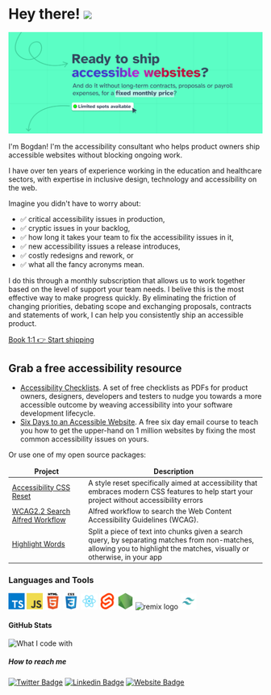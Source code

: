 # Hey there! <img src="https://media.giphy.com/media/hvRJCLFzcasrR4ia7z/giphy.gif" width="25px">

![Ready to ship accessible websites without long-term contracts, proposals or payroll expenses, for a fixed monthly price?](./header.jpg)

I'm Bogdan! I'm the accessibility consultant who helps product owners ship accessible websites without blocking ongoing work.

I have over ten years of experience working in the education and healthcare sectors, with expertise in inclusive design, technology and accessibility on the web.

Imagine you didn't have to worry about:

- ✅ critical accessibility issues in production,
- ✅ cryptic issues in your backlog,
- ✅ how long it takes your team to fix the accessibility issues in it,
- ✅ new accessibility issues a release introduces,
- ✅ costly redesigns and rework, or
- ✅ what all the fancy acronyms mean.

I do this through a monthly subscription that allows us to work together based on the level of support your team needs. I belive this is the most effective way to make progress quickly. By eliminating the friction of changing priorities, debating scope and exchanging proposals, contracts and statements of work, I can help you consistently ship an accessible product.

[Book 1:1 👉 Start shipping](https://bogdanlazar.com/work-with-me)

## Grab a free accessibility resource

- [Accessibility Checklists](https://bogdanlazar.com/resources/accessibility-checklists). A set of free checklists as PDFs for product owners, designers, developers and testers to nudge you towards a more accessible outcome by weaving accessibility into your software development lifecycle.
- [Six Days to an Accessible Website](https://bogdanlazar.com/resources/six-days-to-an-accessible-website). A free six day email course to teach you how to get the upper-hand on 1 million websites by fixing the most common accessibility issues on yours.

Or use one of my open source packages:

<table>
  <thead align="center">
    <tr>
      <td><b>Project</b></td>
      <td><b>Description</b></td>
    </tr>
  </thead>
  <tbody>
    <tr>
      <td width="30%"><a href="https://npm.im/npm.im/a11y-reset">Accessibility CSS Reset</a></td>
      <td>A style reset specifically aimed at accessibility that embraces modern CSS features to help start your project without accessibility errors</td>
    </tr>
    <tr>
      <td width="30%"><a href="https://github.com/tricinel/wcag-search-alfred-workflow">WCAG2.2 Search Alfred Workflow</a></td>
      <td>Alfred workflow to search the Web Content Accessibility Guidelines (WCAG).</td>
    </tr>
    <tr>
      <td width="30%"><a href="https://npm.im/highlight-words">Highlight Words</a></td>
      <td>Split a piece of text into chunks given a search query, by separating matches from non-matches, allowing you to highlight the matches, visually or otherwise, in your app</td>
    </tr>
  </tbody>
</table>

### Languages and Tools

<img height="32" src="https://raw.githubusercontent.com/github/explore/master/topics/typescript/typescript.png" alt="typescript logo"> <img height="32" src="https://raw.githubusercontent.com/github/explore/master/topics/javascript/javascript.png" alt="javascript logo"> <img height="32" src="https://raw.githubusercontent.com/github/explore/master/topics/html/html.png" alt="html logo"> <img height="32" src="https://raw.githubusercontent.com/github/explore/master/topics/css/css.png" alt="css logo"> <img height="32" src="https://raw.githubusercontent.com/github/explore/master/topics/react/react.png" alt="react logo"> <img height="32" src="https://raw.githubusercontent.com/github/explore/master/topics/svelte/svelte.png" alt="svelte logo"> <img height="32" src="https://raw.githubusercontent.com/github/explore/master/topics/nodejs/nodejs.png" alt="nodejs logo"> <img height="32" src="https://avatars.githubusercontent.com/u/64235328?s=200&v=4" alt="remix logo"> <img height="32" src="https://raw.githubusercontent.com/github/explore/master/topics/tailwind/tailwind.png" alt="tailwind logo">

#### GitHub Stats

![What I code with](https://github-readme-stats.vercel.app/api/top-langs/?username=tricinel&layout=compact&hide_title=1&card_width=300)

##### How to reach me

[![Twitter Badge](https://img.shields.io/badge/-@tricinel-1ca0f1?style=flat&labelColor=1ca0f1&logo=twitter&logoColor=white&link=https://twitter.com/tricinel)](https://twitter.com/tricinel)
[![Linkedin Badge](https://img.shields.io/badge/-tricinel-blue?style=flat&logo=Linkedin&logoColor=white&link=https://www.linkedin.com/in/tricinel/)](https://www.linkedin.com/in/tricinel/)
[![Website Badge](https://img.shields.io/badge/-bogdanlazar.com-47CCCC?style=flat&logo=Google-Chrome&logoColor=white&link=https://bogdanlazar.com)](https://bogdanlazar.com)

